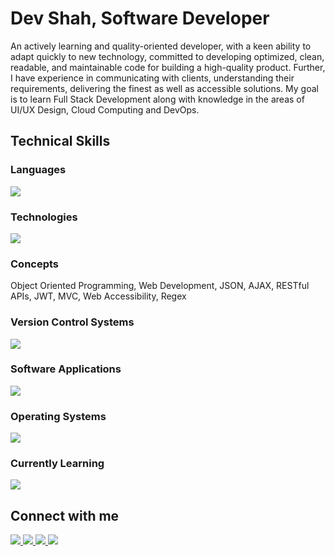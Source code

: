 # Dev Shah, Software Developer

An actively learning and quality-oriented developer, with a keen ability to adapt quickly to new technology, committed to developing optimized, clean, readable, and maintainable code for building a high-quality product. Further, I have experience in communicating with clients, understanding their requirements, delivering the finest as well as accessible solutions. My goal is to learn Full Stack Development along with knowledge in the areas of UI/UX Design, Cloud Computing and DevOps.
  
## Technical Skills

### Languages

<img src="https://skillicons.dev/icons?i=js,ts,cs,py,bash,html,css,java,cpp,c,md" />

### Technologies

<img
  src="https://skillicons.dev/icons?i=react,nextjs,vite,nodejs,express,nestjs,docker,jest,mongodb,postgres,firebase,tailwind,bootstrap,materialui"
/>

### Concepts

Object Oriented Programming, Web Development, JSON, AJAX, RESTful APIs, JWT,
MVC, Web Accessibility, Regex

### Version Control Systems

<img src="https://skillicons.dev/icons?i=git,github,githubactions,npm" />

### Software Applications

<img
  src="https://skillicons.dev/icons?i=vim,vscode,visualstudio,eclipse,postman,vercel,figma,discord"
/>

### Operating Systems

<img
  src="https://skillicons.dev/icons?i=linux,ubuntu,windows"
/>

### Currently Learning

<img
  src="https://skillicons.dev/icons?i=aws,azure"
/>

## Connect with me

<a href="https://linkedin.com/in/busycaesar" target="blank">
<span>
  <img src="https://skillicons.dev/icons?i=linkedin" />
</span>
</a>
<a href="https://twitter.com/busycaesar" target="blank">
<span>
  <img src="https://skillicons.dev/icons?i=twitter" />
</span>
</a>
<a href="mailto:busycaesar@gmail.com" target="blank">
<span>
  <img src="https://skillicons.dev/icons?i=gmail" />
</span>
</a>
<a href="https://dev.to/busycaesar" target="blank">
<span>
  <img src="https://skillicons.dev/icons?i=devto" />
</span>
</a>
